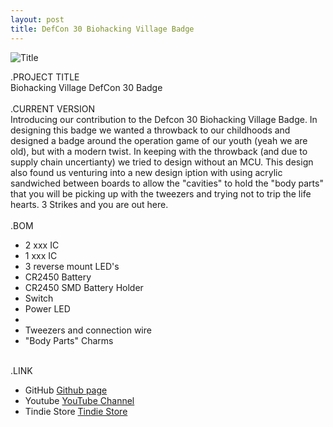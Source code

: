 ```yaml
---
layout: post
title: DefCon 30 Biohacking Village Badge
---
```


![Title](/images/bh/bh_front_sm.png)<br>

.PROJECT TITLE<br>
Biohacking Village DefCon 30 Badge
<br><br>
.CURRENT VERSION<br>
Introducing our contribution to the Defcon 30 Biohacking Village Badge. In designing this badge we wanted
a throwback to our childhoods and designed a badge around the operation game of our youth (yeah we are old), 
but with a modern twist. In keeping with the throwback (and due to supply chain uncertianty) we tried to design
without an MCU. This design also found us venturing into a new design iption with using acrylic sandwiched between
boards to allow the "cavities" to hold the "body parts" that you will be picking up with the tweezers and trying not
to trip the life hearts. 3 Strikes and you are out here.
<br><br>
.BOM<br>
- 2 xxx IC
- 1 xxx IC
- 3 reverse mount LED's
- CR2450 Battery
- CR2450 SMD Battery Holder
- Switch
- Power LED
- <Various Resisters and Capacitors>
- Tweezers and connection wire
- "Body Parts" Charms
<br><br>


.LINK
- GitHub [Github page](https://github.com/BadgePiratesLLC)
- Youtube [YouTube Channel](https://www.youtube.com/channel/UCRVegJ2Y7m-8vIXnG0BIhyw/featured/) 
- Tindie Store [Tindie Store](https://www.tindie.com/stores/badgepirates/)
<br>
